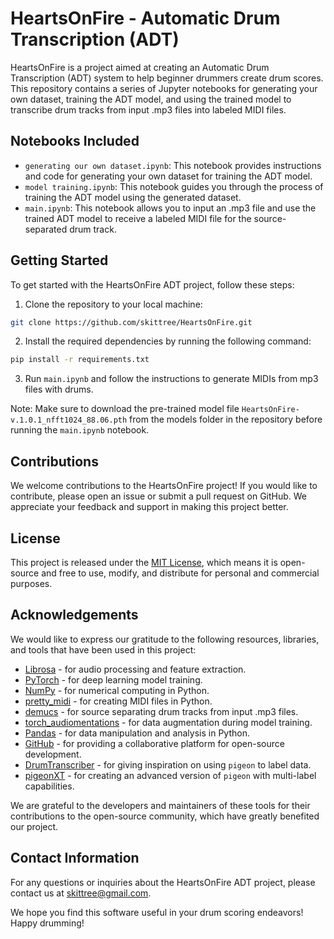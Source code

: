# HeartsOnFire - Automatic Drum Transcription (ADT)

HeartsOnFire is a project aimed at creating an Automatic Drum Transcription (ADT) system to help beginner drummers create drum scores. This repository contains a series of Jupyter notebooks for generating your own dataset, training the ADT model, and using the trained model to transcribe drum tracks from input .mp3 files into labeled MIDI files.

## Notebooks Included

- `generating our own dataset.ipynb`: This notebook provides instructions and code for generating your own dataset for training the ADT model.
- `model training.ipynb`: This notebook guides you through the process of training the ADT model using the generated dataset.
- `main.ipynb`: This notebook allows you to input an .mp3 file and use the trained ADT model to receive a labeled MIDI file for the source-separated drum track.

## Getting Started

To get started with the HeartsOnFire ADT project, follow these steps:

1. Clone the repository to your local machine:
```bash
git clone https://github.com/skittree/HeartsOnFire.git
```
2. Install the required dependencies by running the following command:
```bash
pip install -r requirements.txt
```
3. Run `main.ipynb` and follow the instructions to generate MIDIs from mp3 files with drums.

Note: Make sure to download the pre-trained model file `HeartsOnFire-v.1.0.1_nfft1024_88.06.pth` from the models folder in the repository before running the `main.ipynb` notebook.

## Contributions

We welcome contributions to the HeartsOnFire project! If you would like to contribute, please open an issue or submit a pull request on GitHub. We appreciate your feedback and support in making this project better.

## License

This project is released under the [MIT License](https://opensource.org/license/mit/), which means it is open-source and free to use, modify, and distribute for personal and commercial purposes.

## Acknowledgements

We would like to express our gratitude to the following resources, libraries, and tools that have been used in this project:

- [Librosa](https://librosa.org/doc/main/index.html) - for audio processing and feature extraction.
- [PyTorch](https://pytorch.org/) - for deep learning model training.
- [NumPy](https://numpy.org/) - for numerical computing in Python.
- [pretty_midi](https://craffel.github.io/pretty-midi/) - for creating MIDI files in Python.
- [demucs](https://github.com/facebookresearch/demucs) - for source separating drum tracks from input .mp3 files.
- [torch_audiomentations](https://github.com/asteroid-team/torch-audiomentations) - for data augmentation during model training.
- [Pandas](https://pandas.pydata.org/) - for data manipulation and analysis in Python.
- [GitHub](https://github.com/) - for providing a collaborative platform for open-source development.
- [DrumTranscriber](https://github.com/yoshi-man/DrumTranscriber) - for giving inspiration on using `pigeon` to label data.
- [pigeonXT](https://github.com/dennisbakhuis/pigeonXT) - for creating an advanced version of `pigeon` with multi-label capabilities.

We are grateful to the developers and maintainers of these tools for their contributions to the open-source community, which have greatly benefited our project.

## Contact Information

For any questions or inquiries about the HeartsOnFire ADT project, please contact us at skittree@gmail.com.

We hope you find this software useful in your drum scoring endeavors! Happy drumming!
